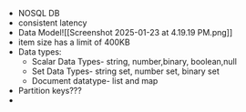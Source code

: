 * NOSQL DB
* consistent latency
* Data Model![[Screenshot 2025-01-23 at 4.19.19 PM.png]]
* item size has a limit of 400KB
* Data types:
	* Scalar Data Types- string, number,binary, boolean,null
	* Set Data Types- string set, number set, binary set
	* Document datatype- list and map
* Partition keys???
* 